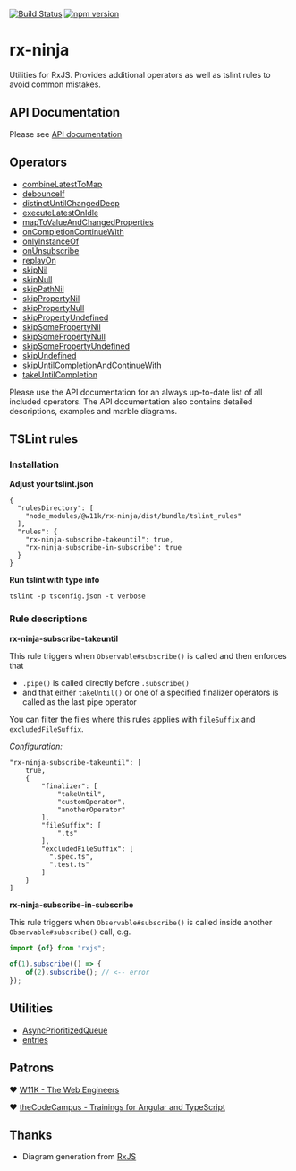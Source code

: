 [![Build Status](https://travis-ci.org/w11k/rx-ninja.svg?branch=master)](https://travis-ci.org/w11k/rx-ninja)
[![npm version](https://badge.fury.io/js/%40w11k%2Frx-ninja.svg)](https://badge.fury.io/js/%40w11k%2Frx-ninja)

# rx-ninja

Utilities for RxJS. Provides additional operators as well as tslint rules to avoid common mistakes.

## API Documentation

Please see [API documentation](https://w11k.github.io/rx-ninja/index.html)

## Operators

* [combineLatestToMap](https://w11k.github.io/rx-ninja/modules/_operators_combine_latest_to_map_.html)
* [debounceIf](https://w11k.github.io/rx-ninja/modules/_operators_debounce_if_.html)
* [distinctUntilChangedDeep](https://w11k.github.io/rx-ninja/modules/_operators_distinct_until_changed_deep_.html)
* [executeLatestOnIdle](https://w11k.github.io/rx-ninja/modules/_operators_execute_latest_on_idle_.html)
* [mapToValueAndChangedProperties](https://w11k.github.io/rx-ninja/modules/_operators_map_to_value_and_changed_properties_.html)
* [onCompletionContinueWith](https://w11k.github.io/rx-ninja/modules/_operators_on_completion_continue_with_.html)
* [onlyInstanceOf](https://w11k.github.io/rx-ninja/modules/_operators_only_instance_of_.html)
* [onUnsubscribe](https://w11k.github.io/rx-ninja/modules/_operators_on_unsubscribe_.html)
* [replayOn](https://w11k.github.io/rx-ninja/modules/_operators_replay_on_.html)
* [skipNil](https://w11k.github.io/rx-ninja/modules/_operators_skip_nil_.html)
* [skipNull](https://w11k.github.io/rx-ninja/modules/_operators_skip_null_.html)
* [skipPathNil](https://w11k.github.io/rx-ninja/modules/_operators_skip_path_nil_.html)
* [skipPropertyNil](https://w11k.github.io/rx-ninja/modules/_operators_skip_property_nil_.html)
* [skipPropertyNull](https://w11k.github.io/rx-ninja/modules/_operators_skip_property_null_.html)
* [skipPropertyUndefined](https://w11k.github.io/rx-ninja/modules/_operators_skip_property_undefined_.html)
* [skipSomePropertyNil](https://w11k.github.io/rx-ninja/modules/_operators_skip_some_property_nil_.html)
* [skipSomePropertyNull](https://w11k.github.io/rx-ninja/modules/_operators_skip_some_property_null_.html)
* [skipSomePropertyUndefined](https://w11k.github.io/rx-ninja/modules/_operators_skip_some_property_undefined_.html)
* [skipUndefined](https://w11k.github.io/rx-ninja/modules/_operators_skip_undefined_.html)
* [skipUntilCompletionAndContinueWith](https://w11k.github.io/rx-ninja/modules/_operators_skip_until_completion_and_continue_with_.html)
* [takeUntilCompletion](https://w11k.github.io/rx-ninja/modules/_operators_take_until_completion_.html)

Please use the API documentation for an always up-to-date list of all included operators. The API documentation also contains detailed descriptions, examples
and marble diagrams.

## TSLint rules

### Installation

**Adjust your tslint.json**

```
{
  "rulesDirectory": [
    "node_modules/@w11k/rx-ninja/dist/bundle/tslint_rules"
  ],
  "rules": {
    "rx-ninja-subscribe-takeuntil": true,
    "rx-ninja-subscribe-in-subscribe": true
  }
}
```

**Run tslint with type info**

```
tslint -p tsconfig.json -t verbose
```

### Rule descriptions

**rx-ninja-subscribe-takeuntil**

This rule triggers when `Observable#subscribe()` is called and then enforces that

- `.pipe()` is called directly before `.subscribe()`
- and that either `takeUntil()` or one of a specified finalizer operators is called as the last pipe operator

You can filter the files where this rules applies with `fileSuffix` and `excludedFileSuffix`.

*Configuration:*

```
"rx-ninja-subscribe-takeuntil": [
    true,
    {
        "finalizer": [
            "takeUntil",
            "customOperator",
            "anotherOperator"
        ],
        "fileSuffix": [
            ".ts"
        ],
        "excludedFileSuffix": [
          ".spec.ts",
          ".test.ts"
        ]
    }
]
```

**rx-ninja-subscribe-in-subscribe**

This rule triggers when `Observable#subscribe()` is called inside another `Observable#subscribe()` call, e.g.

```typescript
import {of} from "rxjs";

of(1).subscribe(() => {
    of(2).subscribe(); // <-- error
});
```

## Utilities

* [AsyncPrioritizedQueue](https://w11k.github.io/rx-ninja/modules/_utils_async_prioritized_queue_.html)
* [entries](https://w11k.github.io/rx-ninja/modules/_utils_functions_.html#entries)

## Patrons

❤️ [W11K - The Web Engineers](https://www.w11k.de/)

❤️ [theCodeCampus - Trainings for Angular and TypeScript](https://www.thecodecampus.de/)

## Thanks

* Diagram generation from [RxJS](https://rxjs-dev.firebaseapp.com/)
